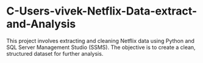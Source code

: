 # C-Users-vivek-Netflix-Data-extract-and-Analysis
This project involves extracting and cleaning Netflix data using Python and SQL Server Management Studio (SSMS). The objective is to create a clean, structured dataset for further analysis.
